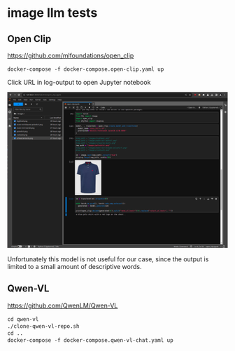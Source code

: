 # image llm tests

## Open Clip

https://github.com/mlfoundations/open_clip

    docker-compose -f docker-compose.open-clip.yaml up

Click URL in log-output to open Jupyter notebook

![open clip](./docs/open_clip.png "Open Clip Jupyter Notebook")

Unfortunately this model is not useful for our case, since the output is limited to a small amount of 
descriptive words.


## Qwen-VL

https://github.com/QwenLM/Qwen-VL

    cd qwen-vl
    ./clone-qwen-vl-repo.sh
    cd ..
    docker-compose -f docker-compose.qwen-vl-chat.yaml up

